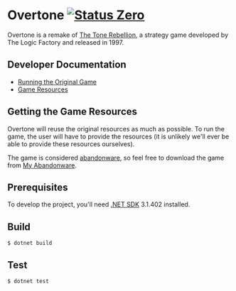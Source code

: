 Overtone [![Status Zero][status-zero]][andivionian-status-classifier]
========
Overtone is a remake of [The Tone Rebellion][wikipedia.the-tone-rebellion], a
strategy game developed by The Logic Factory and released in 1997.

Developer Documentation
-----------------------
- [Running the Original Game][docs.running-original]
- [Game Resources][docs.resources]

Getting the Game Resources
--------------------------
Overtone will reuse the original resources as much as possible. To run the game,
the user will have to provide the resources (it is unlikely we'll ever be able
to provide these resources ourselves).

The game is considered [abandonware][wikipedia.abandonware], so feel free to
download the game from [My Abandonware][myabandonware.the-tone-rebellion].

Prerequisites
-------------
To develop the project, you'll need [.NET SDK][dotnet-sdk] 3.1.402 installed.

Build
-----
```console
$ dotnet build
```

Test
----
```console
$ dotnet test
```

[andivionian-status-classifier]: https://github.com/ForNeVeR/andivionian-status-classifier#status-zero-
[docs.resources]: docs/resources.md
[docs.running-original]: docs/running-original.md
[dotnet-sdk]: https://dot.net/
[myabandonware.the-tone-rebellion]: https://www.myabandonware.com/game/the-tone-rebellion-cjc
[status-zero]: https://img.shields.io/badge/status-zero-lightgrey.svg
[wikipedia.abandonware]: https://en.wikipedia.org/wiki/Abandonware
[wikipedia.the-tone-rebellion]: https://en.wikipedia.org/wiki/The_Tone_Rebellion
